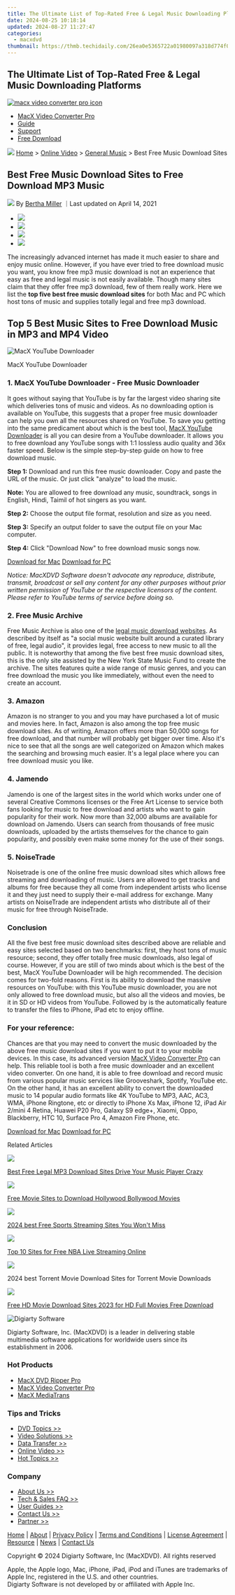 ```yaml
---
title: The Ultimate List of Top-Rated Free & Legal Music Downloading Platforms
date: 2024-08-25 10:18:14
updated: 2024-08-27 11:27:47
categories:
  - macxdvd
thumbnail: https://thmb.techidaily.com/26ea0e5365722a01980097a318d774f00c8708e1d9c8a37be9f698dc8afe7444.jpg
---
```


## The Ultimate List of Top-Rated Free & Legal Music Downloading Platforms

[![macx video converter pro icon](https://www.macxdvd.com/mac-dvd-video-converter-how-to/../image-style/new-seo/icon11.png)](https://tools.techidaily.com/macxdvd/products/)

* [MacX Video Converter Pro](https://tools.techidaily.com/macxdvd/products/)
* [Guide](https://tools.techidaily.com/macxdvd/products/)
* [Support](https://tools.techidaily.com/macxdvd/products/)
* [Free Download](https://tools.techidaily.com/macxdvd/products/)



![](https://www.macxdvd.com/mac-dvd-video-converter-how-to/../image-style/new-seo/icon7.png) [Home](https://tools.techidaily.com/macxdvd/products/) \> [Online Video](https://tools.techidaily.com/macxdvd/products/) \> [General Music](https://tools.techidaily.com/macxdvd/products/) \> Best Free Music Download Sites

## Best Free Music Download Sites to Free Download MP3 Music



![](https://www.macxdvd.com/mac-dvd-video-converter-how-to/../image-style/new-seo/icon6.png) By [Bertha Miller](https://www.linkedin.com/in/bertha-miller-7a324990/) ｜Last updated on April 14, 2021

* [![](https://www.macxdvd.com/mac-dvd-video-converter-how-to/../image-style/new-seo/share-fa.jpg)](https://www.facebook.com/sharer/sharer.php?u=https://www.macxdvd.com/mac-dvd-video-converter-how-to/best-free-music-download-sites.htm)
* [![](https://www.macxdvd.com/mac-dvd-video-converter-how-to/../image-style/new-seo/share-tw.jpg)](https://twitter.com/intent/tweet?url=https://www.macxdvd.com/mac-dvd-video-converter-how-to/best-free-music-download-sites.htm)
* [![](https://www.macxdvd.com/mac-dvd-video-converter-how-to/../image-style/new-seo/share-email.jpg)](https://www.macxdvd.com/mac-dvd-video-converter-how-to/mailto:info@example.com?&subject=&body=https://www.macxdvd.com/mac-dvd-video-converter-how-to/best-free-music-download-sites.htm)
* [![](https://www.macxdvd.com/mac-dvd-video-converter-how-to/../image-style/new-seo/share-in.jpg)](https://www.linkedin.com/shareArticle?mini=true&url=https://www.macxdvd.com/mac-dvd-video-converter-how-to/best-free-music-download-sites.htm&title=&summary=https://www.macxdvd.com/mac-dvd-video-converter-how-to/best-free-music-download-sites.htm&source=)

The increasingly advanced internet has made it much easier to share and enjoy music online. However, if you have ever tried to free download music you want, you know free mp3 music download is not an experience that easy as free and legal music is not easily available. Though many sites claim that they offer free mp3 download, few of them really work. Here we list the **top five best free music download sites** for both Mac and PC which host tons of music and supplies totally legal and free mp3 download. 

## Top 5 Best Music Sites to Free Download Music in MP3 and MP4 Video

![MacX YouTube Downloader](https://www.macxdvd.com/mac-dvd-video-converter-how-to/article-image/free-music-downloads-for-mac.jpg) 

MacX YouTube Downloader

### 1\. MacX YouTube Downloader - Free Music Downloader 

It goes without saying that YouTube is by far the largest video sharing site which deliveries tons of music and videos. As no downloading option is available on YouTube, this suggests that a proper free music downloader can help you own all the resources shared on YouTube. To save you getting into the same predicament about which is the best tool, [MacX YouTube Downloader](https://tools.techidaily.com/macxdvd/products/) is all you can desire from a YouTube downloader. It allows you to free download any YouTube songs with 1:1 lossless audio quality and 36x faster speed. Below is the simple step-by-step guide on how to free download music.

**Step 1:** Download and run this free music downloader. Copy and paste the URL of the music. Or just click "analyze" to load the music.

**Note:** You are allowed to free download any music, soundtrack, songs in English, Hindi, Taimil of hot singers as you want.

**Step 2:** Choose the output file format, resolution and size as you need. 

**Step 3:** Specify an output folder to save the output file on your Mac computer.

**Step 4:** Click "Download Now" to free download music songs now.

[Download for Mac](https://tools.techidaily.com/macxdvd/products/) [Download for PC](https://tools.techidaily.com/macxdvd/products/) 

_Notice: MacXDVD Software doesn't advocate any reproduce, distribute, transmit, broadcast or sell any content for any other purposes without prior written permission of YouTube or the respective licensors of the content. Please refer to YouTube terms of service before doing so._ 

### 2\. Free Music Archive 

Free Music Archive is also one of the [legal music download websites](https://tools.techidaily.com/macxdvd/products/). As described by itself as "a social music website built around a curated library of free, legal audio", it provides legal, free access to new music to all the public. It is noteworthy that among the five best free music download sites, this is the only site assisted by the New York State Music Fund to create the archive. The sites features quite a wide range of music genres, and you can free download the music you like immediately, without even the need to create an account. 

### 3\. Amazon 

Amazon is no stranger to you and you may have purchased a lot of music and movies here. In fact, Amazon is also among the top free music download sites. As of writing, Amazon offers more than 50,000 songs for free download, and that number will probably get bigger over time. Also it's nice to see that all the songs are well categorized on Amazon which makes the searching and browsing much easier. It's a legal place where you can free download music you like.

### 4\. Jamendo

Jamendo is one of the largest sites in the world which works under one of several Creative Commons licenses or the Free Art License to service both fans looking for music to free download and artists who want to gain popularity for their work. Now more than 32,000 albums are available for download on Jamendo. Users can search from thousands of free music downloads, uploaded by the artists themselves for the chance to gain popularity, and possibly even make some money for the use of their songs. 

### 5\. NoiseTrade

Noisetrade is one of the online free music download sites which allows free streaming and downloading of music. Users are allowed to get tracks and albums for free because they all come from independent artists who license it and they just need to supply their e-mail address for exchange. Many artists on NoiseTrade are independent artists who distribute all of their music for free through NoiseTrade. 

### Conclusion

All the five best free music download sites described above are reliable and easy sites selected based on two benchmarks: first, they host tons of music resource; second, they offer totally free music downloads, also legal of course. However, if you are still of two minds about which is the best of the best, MacX YouTube Downloader will be high recommended. The decision comes for two-fold reasons. First is its ability to download the massive resources on YouTube: with this YouTube music downloader, you are not only allowed to free download music, but also all the videos and movies, be it in SD or HD videos from YouTube. Followed by is the automatically feature to transfer the files to iPhone, iPad etc to enjoy offline.

### For your reference:

Chances are that you may need to convert the music downloaded by the above free music download sites if you want to put it to your mobile devices. In this case, its advanced version [MacX Video Converter Pro](https://tools.techidaily.com/macxdvd/products/) can help. This reliable tool is both a free music downloader and an excellent video converter. On one hand, it is able to free download and record music from various popular music services like Grooveshark, Spotify, YouTube etc. On the other hand, it has an excellent ability to convert the downloaded music to 14 popular audio formats like 4K YouTube to MP3, AAC, AC3, WMA, iPhone Ringtone, etc or directly to iPhone Xs Max, iPhone 12, iPad Air 2/mini 4 Retina, Huawei P20 Pro, Galaxy S9 edge+, Xiaomi, Oppo, Blackberry, HTC 10, Surface Pro 4, Amazon Fire Phone, etc. 

[Download for Mac](https://tools.techidaily.com/macxdvd/products/) [Download for PC](https://tools.techidaily.com/macxdvd/products/) 



Related Articles

![](https://www.macxdvd.com/mac-dvd-video-converter-how-to/../image-style/new-seo/pic7.jpg)

[Best Free Legal MP3 Download Sites Drive Your Music Player Crazy](https://tools.techidaily.com/macxdvd/products/) 

![](https://www.macxdvd.com/mac-dvd-video-converter-how-to/../image-style/new-seo/pic6.jpg)

[Free Movie Sites to Download Hollywood Bollywood Movies](https://tools.techidaily.com/macxdvd/products/) 

![](https://www.macxdvd.com/mac-dvd-video-converter-how-to/../image-style/new-seo/pic5.jpg)

[2024 best Free Sports Streaming Sites You Won't Miss](https://tools.techidaily.com/macxdvd/products/) 

![](https://www.macxdvd.com/mac-dvd-video-converter-how-to/../image-style/new-seo/pic4.jpg)

[Top 10 Sites for Free NBA Live Streaming Online](https://tools.techidaily.com/macxdvd/products/) 

![](https://www.macxdvd.com/mac-dvd-video-converter-how-to/../image-style/new-seo/pic3.jpg)

 2024 best Torrent Movie Download Sites for Torrent Movie Downloads

![](https://www.macxdvd.com/mac-dvd-video-converter-how-to/../image-style/new-seo/pic2.jpg)

[Free HD Movie Download Sites 2023 for HD Full Movies Free Download](https://tools.techidaily.com/macxdvd/products/) 



![Digiarty Software](https://www.macxdvd.com/mac-dvd-video-converter-how-to/../icon/logo.png) 

Digiarty Software, Inc. (MacXDVD) is a leader in delivering stable multimedia software applications for worldwide users since its establishment in 2006.

### Hot Products

* [MacX DVD Ripper Pro](https://tools.techidaily.com/macxdvd/products/)
* [MacX Video Converter Pro](https://tools.techidaily.com/macxdvd/products/)
* [MacX MediaTrans](https://tools.techidaily.com/macxdvd/products/)

### Tips and Tricks

* [DVD Topics >>](https://tools.techidaily.com/macxdvd/products/)
* [Video Solutions >>](https://tools.techidaily.com/macxdvd/products/)
* [Data Transfer >>](https://tools.techidaily.com/macxdvd/products/)
* [Online Video >>](https://tools.techidaily.com/macxdvd/products/)
* [Hot Topics >>](https://tools.techidaily.com/macxdvd/products/)

### Company

* [About Us >>](https://tools.techidaily.com/macxdvd/products/)
* [Tech & Sales FAQ >>](https://tools.techidaily.com/macxdvd/products/)
* [User Guides >>](https://tools.techidaily.com/macxdvd/products/)
* [Contact Us >>](https://tools.techidaily.com/macxdvd/products/)
* [Partner >>](https://tools.techidaily.com/macxdvd/products/)



[Home](https://tools.techidaily.com/macxdvd/products/) | [About](https://tools.techidaily.com/macxdvd/products/) | [Privacy Policy](https://tools.techidaily.com/macxdvd/products/) | [Terms and Conditions](https://tools.techidaily.com/macxdvd/products/) | [License Agreement](https://tools.techidaily.com/macxdvd/products/) | [Resource](https://tools.techidaily.com/macxdvd/products/) | [News](https://tools.techidaily.com/macxdvd/products/) | [Contact Us](https://tools.techidaily.com/macxdvd/products/)

Copyright © 2024 Digiarty Software, Inc (MacXDVD). All rights reserved

Apple, the Apple logo, Mac, iPhone, iPad, iPod and iTunes are trademarks of Apple Inc, registered in the U.S. and other countries.  
Digiarty Software is not developed by or affiliated with Apple Inc.

<ins class="adsbygoogle"
     style="display:block"
     data-ad-format="autorelaxed"
     data-ad-client="ca-pub-7571918770474297"
     data-ad-slot="1223367746"></ins>



<ins class="adsbygoogle"
     style="display:block"
     data-ad-client="ca-pub-7571918770474297"
     data-ad-slot="8358498916"
     data-ad-format="auto"
     data-full-width-responsive="true"></ins>
